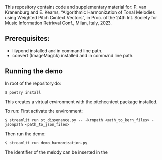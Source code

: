 This repository contains code and supplementary material for: P. van Kranenburg and E. Kearns, “Algorithmic Harmonization of Tonal Melodies using Weighted Pitch Context Vectors”, in Proc. of the 24th Int. Society for Music Information Retrieval Conf., Milan, Italy, 2023.

## Prerequisites:
- lilypond installed and in command line path.
- convert (ImageMagick) installed and in command line path.

## Running the demo
In root of the repository do:
```
$ poetry install
```
This creates a virtual environment with the pitchcontext package installed.

To run:
First activate the environment:
```
$ streamlit run st_dissonance.py -- -krnpath <path_to_kern_files> -jsonpath <path_to_json_files>
```
Then run the demo:
```
$ streamlit run demo_harmonization.py
```
The identifier of the melody can be inserted in the 
